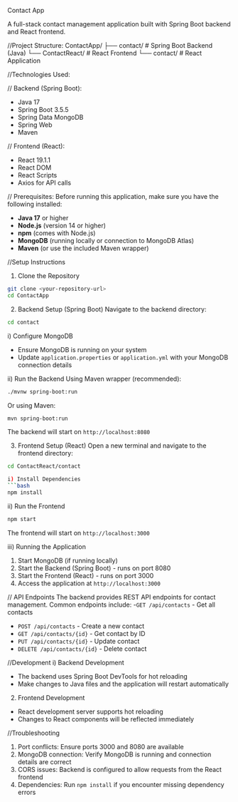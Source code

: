 Contact App

 A full-stack contact management application built with Spring Boot backend and React frontend.

//Project Structure:
ContactApp/
├── contact/          # Spring Boot Backend (Java)
└── ContactReact/     # React Frontend
└── contact/      # React Application

//Technologies Used:

// Backend (Spring Boot):
- Java 17
- Spring Boot 3.5.5
- Spring Data MongoDB
- Spring Web
- Maven

// Frontend (React):
- React 19.1.1
- React DOM
- React Scripts
- Axios for API calls

// Prerequisites:
Before running this application, make sure you have the following installed:
- **Java 17** or higher
- **Node.js** (version 14 or higher)
- **npm** (comes with Node.js)
- **MongoDB** (running locally or connection to MongoDB Atlas)
- **Maven** (or use the included Maven wrapper)

//Setup Instructions
1. Clone the Repository
```bash
git clone <your-repository-url>
cd ContactApp
```
2. Backend Setup (Spring Boot)
Navigate to the backend directory:
```bash
cd contact
```
i) Configure MongoDB
- Ensure MongoDB is running on your system
- Update `application.properties` or `application.yml` with your MongoDB connection details

ii) Run the Backend
Using Maven wrapper (recommended):
```bash
./mvnw spring-boot:run
```
Or using Maven:
```bash
mvn spring-boot:run
```
The backend will start on `http://localhost:8080`

3. Frontend Setup (React)
Open a new terminal and navigate to the frontend directory:
```bash
cd ContactReact/contact

i) Install Dependencies
```bash
npm install
```
ii) Run the Frontend
```bash
npm start
```
The frontend will start on `http://localhost:3000`

iii) Running the Application
 1. Start MongoDB (if running locally)
 2. Start the Backend (Spring Boot) - runs on port 8080
 3. Start the Frontend (React) - runs on port 3000
 4. Access the application at `http://localhost:3000`

// API Endpoints
The backend provides REST API endpoints for contact management. Common endpoints include:
-`GET /api/contacts` - Get all contacts
- `POST /api/contacts` - Create a new contact
- `GET /api/contacts/{id}` - Get contact by ID
- `PUT /api/contacts/{id}` - Update contact
- `DELETE /api/contacts/{id}` - Delete contact

//Development
i) Backend Development
- The backend uses Spring Boot DevTools for hot reloading
- Make changes to Java files and the application will restart automatically
2) Frontend Development
- React development server supports hot reloading
- Changes to React components will be reflected immediately

//Troubleshooting
1.	Port conflicts: Ensure ports 3000 and 8080 are available
2. MongoDB connection: Verify MongoDB is running and connection details are correct
3. CORS issues: Backend is configured to allow requests from the React frontend
4. Dependencies: Run `npm install` if you encounter missing dependency errors
